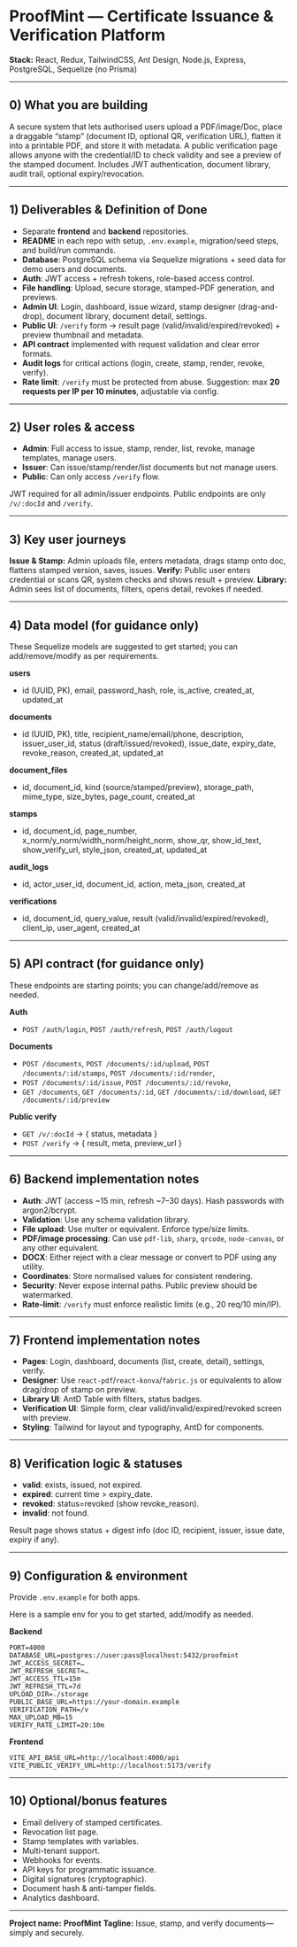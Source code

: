 # ProofMint — Certificate Issuance & Verification Platform

**Stack:** React, Redux, TailwindCSS, Ant Design, Node.js, Express, PostgreSQL, Sequelize (no Prisma)

---

## 0) What you are building

A secure system that lets authorised users upload a PDF/image/Doc, place a draggable “stamp” (document ID, optional QR, verification URL), flatten it into a printable PDF, and store it with metadata. A public verification page allows anyone with the credential/ID to check validity and see a preview of the stamped document. Includes JWT authentication, document library, audit trail, optional expiry/revocation.

---

## 1) Deliverables & Definition of Done

* Separate **frontend** and **backend** repositories.
* **README** in each repo with setup, `.env.example`, migration/seed steps, and build/run commands.
* **Database**: PostgreSQL schema via Sequelize migrations + seed data for demo users and documents.
* **Auth**: JWT access + refresh tokens, role-based access control.
* **File handling**: Upload, secure storage, stamped-PDF generation, and previews.
* **Admin UI**: Login, dashboard, issue wizard, stamp designer (drag-and-drop), document library, document detail, settings.
* **Public UI**: `/verify` form → result page (valid/invalid/expired/revoked) + preview thumbnail and metadata.
* **API contract** implemented with request validation and clear error formats.
* **Audit logs** for critical actions (login, create, stamp, render, revoke, verify).
* **Rate limit**: `/verify` must be protected from abuse. Suggestion: max **20 requests per IP per 10 minutes**, adjustable via config.

---

## 2) User roles & access

* **Admin**: Full access to issue, stamp, render, list, revoke, manage templates, manage users.
* **Issuer**: Can issue/stamp/render/list documents but not manage users.
* **Public**: Can only access `/verify` flow.

JWT required for all admin/issuer endpoints. Public endpoints are only `/v/:docId` and `/verify`.

---

## 3) Key user journeys

**Issue & Stamp:** Admin uploads file, enters metadata, drags stamp onto doc, flattens stamped version, saves, issues.
**Verify:** Public user enters credential or scans QR, system checks and shows result + preview.
**Library:** Admin sees list of documents, filters, opens detail, revokes if needed.

---

## 4) Data model (for guidance only)

These Sequelize models are suggested to get started; you can add/remove/modify as per requirements.

**users**

* id (UUID, PK), email, password\_hash, role, is\_active, created\_at, updated\_at

**documents**

* id (UUID, PK), title, recipient\_name/email/phone, description, issuer\_user\_id, status (draft/issued/revoked), issue\_date, expiry\_date, revoke\_reason, created\_at, updated\_at

**document\_files**

* id, document\_id, kind (source/stamped/preview), storage\_path, mime\_type, size\_bytes, page\_count, created\_at

**stamps**

* id, document\_id, page\_number, x\_norm/y\_norm/width\_norm/height\_norm, show\_qr, show\_id\_text, show\_verify\_url, style\_json, created\_at, updated\_at

**audit\_logs**

* id, actor\_user\_id, document\_id, action, meta\_json, created\_at

**verifications**

* id, document\_id, query\_value, result (valid/invalid/expired/revoked), client\_ip, user\_agent, created\_at

---

## 5) API contract (for guidance only)

These endpoints are starting points; you can change/add/remove as needed.

**Auth**

* `POST /auth/login`, `POST /auth/refresh`, `POST /auth/logout`

**Documents**

* `POST /documents`, `POST /documents/:id/upload`, `POST /documents/:id/stamps`, `POST /documents/:id/render`,
* `POST /documents/:id/issue`, `POST /documents/:id/revoke`,
* `GET /documents`, `GET /documents/:id`, `GET /documents/:id/download`, `GET /documents/:id/preview`

**Public verify**

* `GET /v/:docId` → { status, metadata }
* `POST /verify` → { result, meta, preview\_url }

---

## 6) Backend implementation notes

* **Auth**: JWT (access \~15 min, refresh \~7–30 days). Hash passwords with argon2/bcrypt.
* **Validation**: Use any schema validation library.
* **File upload**: Use multer or equivalent. Enforce type/size limits.
* **PDF/image processing**: Can use `pdf-lib`, `sharp`, `qrcode`, `node-canvas`, or any other equivalent.
* **DOCX**: Either reject with a clear message or convert to PDF using any utility.
* **Coordinates**: Store normalised values for consistent rendering.
* **Security**: Never expose internal paths. Public preview should be watermarked.
* **Rate-limit**: `/verify` must enforce realistic limits (e.g., 20 req/10 min/IP).

---

## 7) Frontend implementation notes

* **Pages**: Login, dashboard, documents (list, create, detail), settings, verify.
* **Designer**: Use `react-pdf`/`react-konva`/`fabric.js` or equivalents to allow drag/drop of stamp on preview.
* **Library UI**: AntD Table with filters, status badges.
* **Verification UI**: Simple form, clear valid/invalid/expired/revoked screen with preview.
* **Styling**: Tailwind for layout and typography, AntD for components.

---

## 8) Verification logic & statuses

* **valid**: exists, issued, not expired.
* **expired**: current time > expiry\_date.
* **revoked**: status=revoked (show revoke\_reason).
* **invalid**: not found.

Result page shows status + digest info (doc ID, recipient, issuer, issue date, expiry if any).

---

## 9) Configuration & environment

Provide `.env.example` for both apps.

Here is a sample env for you to get started, add/modify as needed.

**Backend**

```
PORT=4000
DATABASE_URL=postgres://user:pass@localhost:5432/proofmint
JWT_ACCESS_SECRET=…
JWT_REFRESH_SECRET=…
JWT_ACCESS_TTL=15m
JWT_REFRESH_TTL=7d
UPLOAD_DIR=./storage
PUBLIC_BASE_URL=https://your-domain.example
VERIFICATION_PATH=/v
MAX_UPLOAD_MB=15
VERIFY_RATE_LIMIT=20:10m
```

**Frontend**

```
VITE_API_BASE_URL=http://localhost:4000/api
VITE_PUBLIC_VERIFY_URL=http://localhost:5173/verify
```

---

## 10) Optional/bonus features

* Email delivery of stamped certificates.
* Revocation list page.
* Stamp templates with variables.
* Multi-tenant support.
* Webhooks for events.
* API keys for programmatic issuance.
* Digital signatures (cryptographic).
* Document hash & anti-tamper fields.
* Analytics dashboard.

---

**Project name:** **ProofMint**
**Tagline:** Issue, stamp, and verify documents—simply and securely.
